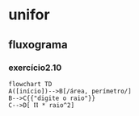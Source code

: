 # unifor
## fluxograma
### exercício2.10

```mermaid
flowchart TD
A([início])-->B[/área, perímetro/]
B-->C{{"digite o raio"}}
C-->D[ Ⲡ * raio^2]
```
